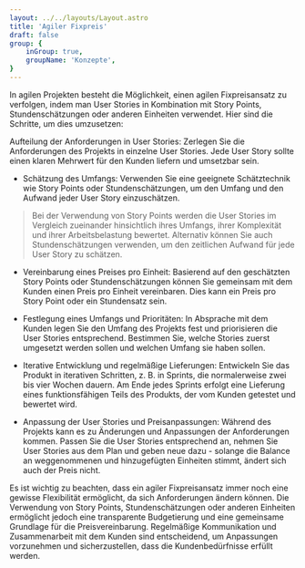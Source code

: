 ```yaml
---
layout: ../../layouts/Layout.astro
title: 'Agiler Fixpreis'
draft: false
group: {
    inGroup: true,
    groupName: 'Konzepte',
}
---
```

In agilen Projekten besteht die Möglichkeit, einen agilen Fixpreisansatz zu verfolgen, indem man User Stories in Kombination mit Story Points, Stundenschätzungen oder anderen Einheiten verwendet. Hier sind die Schritte, um dies umzusetzen:

Aufteilung der Anforderungen in User Stories: Zerlegen Sie die Anforderungen des Projekts in einzelne User Stories. Jede User Story sollte einen klaren Mehrwert für den Kunden liefern und umsetzbar sein.

* Schätzung des Umfangs: Verwenden Sie eine geeignete Schätztechnik wie Story Points oder Stundenschätzungen, um den Umfang und den Aufwand jeder User Story einzuschätzen. 
 > Bei der Verwendung von Story Points werden die User Stories im Vergleich zueinander hinsichtlich ihres Umfangs, ihrer Komplexität und ihrer Arbeitsbelastung bewertet. Alternativ können Sie auch Stundenschätzungen verwenden, um den zeitlichen Aufwand für jede User Story zu schätzen.

* Vereinbarung eines Preises pro Einheit: Basierend auf den geschätzten Story Points oder Stundenschätzungen können Sie gemeinsam mit dem Kunden einen Preis pro Einheit vereinbaren. Dies kann ein Preis pro Story Point oder ein Stundensatz sein.

* Festlegung eines Umfangs und Prioritäten: In Absprache mit dem Kunden legen Sie den Umfang des Projekts fest und priorisieren die User Stories entsprechend. Bestimmen Sie, welche Stories zuerst umgesetzt werden sollen und welchen Umfang sie haben sollen.

* Iterative Entwicklung und regelmäßige Lieferungen: Entwickeln Sie das Produkt in iterativen Schritten, z. B. in Sprints, die normalerweise zwei bis vier Wochen dauern. Am Ende jedes Sprints erfolgt eine Lieferung eines funktionsfähigen Teils des Produkts, der vom Kunden getestet und bewertet wird.

* Anpassung der User Stories und Preisanpassungen: Während des Projekts kann es zu Änderungen und Anpassungen der Anforderungen kommen. Passen Sie die User Stories entsprechend an, nehmen Sie User Stories aus dem Plan und geben neue dazu - solange die Balance an weggenommenen und hinzugefügten Einheiten stimmt, ändert sich auch der Preis nicht.

Es ist wichtig zu beachten, dass ein agiler Fixpreisansatz immer noch eine gewisse Flexibilität ermöglicht, da sich Anforderungen ändern können. Die Verwendung von Story Points, Stundenschätzungen oder anderen Einheiten ermöglicht jedoch eine transparente Budgetierung und eine gemeinsame Grundlage für die Preisvereinbarung. Regelmäßige Kommunikation und Zusammenarbeit mit dem Kunden sind entscheidend, um Anpassungen vorzunehmen und sicherzustellen, dass die Kundenbedürfnisse erfüllt werden.
